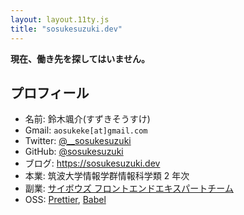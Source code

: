 ```yaml
---
layout: layout.11ty.js
title: "sosukesuzuki.dev"
---
```


**現在、働き先を探してはいません。**

## プロフィール

- 名前: 鈴木颯介(すずきそうすけ)
- Gmail: `aosukeke[at]gmail.com`
- Twitter: [@\_\_sosukesuzuki](https://twitter.com/__sosukesuzuki)
- GitHub: [@sosukesuzuki](https://github.com/sosukesuzuki)
- ブログ: https://sosukesuzuki.dev
- 本業: 筑波大学情報学群情報科学類 2 年次
- 副業: [サイボウズ フロントエンドエキスパートチーム](https://blog.cybozu.io/entry/2019/08/05/190000)
- OSS: [Prettier](https://github.com/prettier/prettier), [Babel](https://github.com/babel/babel)
